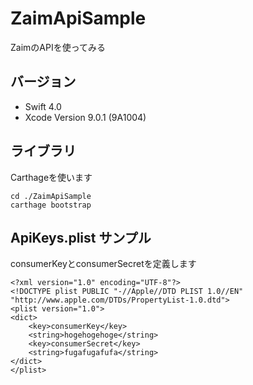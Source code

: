 # ZaimApiSample
ZaimのAPIを使ってみる

## バージョン
- Swift 4.0
- Xcode Version 9.0.1 (9A1004)

## ライブラリ
Carthageを使います

```
cd ./ZaimApiSample
carthage bootstrap
```

## ApiKeys.plist サンプル
consumerKeyとconsumerSecretを定義します

```
<?xml version="1.0" encoding="UTF-8"?>
<!DOCTYPE plist PUBLIC "-//Apple//DTD PLIST 1.0//EN" "http://www.apple.com/DTDs/PropertyList-1.0.dtd">
<plist version="1.0">
<dict>
	<key>consumerKey</key>
	<string>hogehogehoge</string>
	<key>consumerSecret</key>
	<string>fugafugafufa</string>
</dict>
</plist>
```
